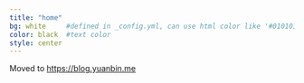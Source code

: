 ```yaml
---
title: "home"
bg: white     #defined in _config.yml, can use html color like '#010101'
color: black  #text color
style: center
---
```


Moved to <https://blog.yuanbin.me>

